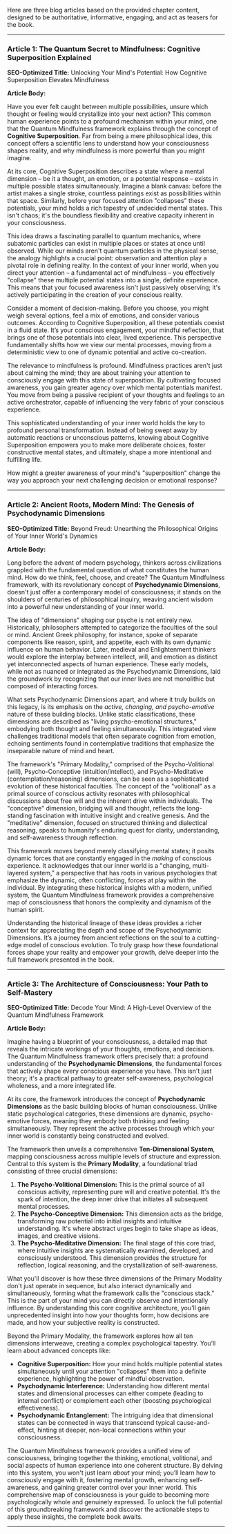 Here are three blog articles based on the provided chapter content, designed to be authoritative, informative, engaging, and act as teasers for the book.

---

### Article 1: The Quantum Secret to Mindfulness: Cognitive Superposition Explained

**SEO-Optimized Title:** Unlocking Your Mind's Potential: How Cognitive Superposition Elevates Mindfulness

**Article Body:**

Have you ever felt caught between multiple possibilities, unsure which thought or feeling would crystallize into your next action? This common human experience points to a profound mechanism within your mind, one that the Quantum Mindfulness framework explains through the concept of **Cognitive Superposition**. Far from being a mere philosophical idea, this concept offers a scientific lens to understand how your consciousness shapes reality, and why mindfulness is more powerful than you might imagine.

At its core, Cognitive Superposition describes a state where a mental dimension – be it a thought, an emotion, or a potential response – exists in multiple possible states simultaneously. Imagine a blank canvas: before the artist makes a single stroke, countless paintings exist as possibilities within that space. Similarly, before your focused attention "collapses" these potentials, your mind holds a rich tapestry of undecided mental states. This isn't chaos; it's the boundless flexibility and creative capacity inherent in your consciousness.

This idea draws a fascinating parallel to quantum mechanics, where subatomic particles can exist in multiple places or states at once until observed. While our minds aren't quantum particles in the physical sense, the analogy highlights a crucial point: observation and attention play a pivotal role in defining reality. In the context of your inner world, when you direct your attention – a fundamental act of mindfulness – you effectively "collapse" these multiple potential states into a single, definite experience. This means that your focused awareness isn't just passively observing; it's actively participating in the creation of your conscious reality.

Consider a moment of decision-making. Before you choose, you might weigh several options, feel a mix of emotions, and consider various outcomes. According to Cognitive Superposition, all these potentials coexist in a fluid state. It’s your conscious engagement, your mindful reflection, that brings one of those potentials into clear, lived experience. This perspective fundamentally shifts how we view our mental processes, moving from a deterministic view to one of dynamic potential and active co-creation.

The relevance to mindfulness is profound. Mindfulness practices aren't just about calming the mind; they are about training your attention to consciously engage with this state of superposition. By cultivating focused awareness, you gain greater agency over which mental potentials manifest. You move from being a passive recipient of your thoughts and feelings to an active orchestrator, capable of influencing the very fabric of your conscious experience.

This sophisticated understanding of your inner world holds the key to profound personal transformation. Instead of being swept away by automatic reactions or unconscious patterns, knowing about Cognitive Superposition empowers you to make more deliberate choices, foster constructive mental states, and ultimately, shape a more intentional and fulfilling life.

How might a greater awareness of your mind's "superposition" change the way you approach your next challenging decision or emotional response?

---

### Article 2: Ancient Roots, Modern Mind: The Genesis of Psychodynamic Dimensions

**SEO-Optimized Title:** Beyond Freud: Unearthing the Philosophical Origins of Your Inner World's Dynamics

**Article Body:**

Long before the advent of modern psychology, thinkers across civilizations grappled with the fundamental question of what constitutes the human mind. How do we think, feel, choose, and create? The Quantum Mindfulness framework, with its revolutionary concept of **Psychodynamic Dimensions**, doesn't just offer a contemporary model of consciousness; it stands on the shoulders of centuries of philosophical inquiry, weaving ancient wisdom into a powerful new understanding of your inner world.

The idea of "dimensions" shaping our psyche is not entirely new. Historically, philosophers attempted to categorize the faculties of the soul or mind. Ancient Greek philosophy, for instance, spoke of separate components like reason, spirit, and appetite, each with its own dynamic influence on human behavior. Later, medieval and Enlightenment thinkers would explore the interplay between intellect, will, and emotion as distinct yet interconnected aspects of human experience. These early models, while not as nuanced or integrated as the Psychodynamic Dimensions, laid the groundwork by recognizing that our inner lives are not monolithic but composed of interacting forces.

What sets Psychodynamic Dimensions apart, and where it truly builds on this legacy, is its emphasis on the *active, changing, and psycho-emotive* nature of these building blocks. Unlike static classifications, these dimensions are described as "living psycho-emotional structures," embodying both thought and feeling simultaneously. This integrated view challenges traditional models that often separate cognition from emotion, echoing sentiments found in contemplative traditions that emphasize the inseparable nature of mind and heart.

The framework's "Primary Modality," comprised of the Psycho-Volitional (will), Psycho-Conceptive (intuition/intellect), and Psycho-Meditative (contemplation/reasoning) dimensions, can be seen as a sophisticated evolution of these historical faculties. The concept of the "volitional" as a primal source of conscious activity resonates with philosophical discussions about free will and the inherent drive within individuals. The "conceptive" dimension, bridging will and thought, reflects the long-standing fascination with intuitive insight and creative genesis. And the "meditative" dimension, focused on structured thinking and dialectical reasoning, speaks to humanity's enduring quest for clarity, understanding, and self-awareness through reflection.

This framework moves beyond merely classifying mental states; it posits dynamic forces that are constantly engaged in the *making* of conscious experience. It acknowledges that our inner world is a "changing, multi-layered system," a perspective that has roots in various psychologies that emphasize the dynamic, often conflicting, forces at play within the individual. By integrating these historical insights with a modern, unified system, the Quantum Mindfulness framework provides a comprehensive map of consciousness that honors the complexity and dynamism of the human spirit.

Understanding the historical lineage of these ideas provides a richer context for appreciating the depth and scope of the Psychodynamic Dimensions. It’s a journey from ancient reflections on the soul to a cutting-edge model of conscious evolution. To truly grasp how these foundational forces shape your reality and empower your growth, delve deeper into the full framework presented in the book.

---

### Article 3: The Architecture of Consciousness: Your Path to Self-Mastery

**SEO-Optimized Title:** Decode Your Mind: A High-Level Overview of the Quantum Mindfulness Framework

**Article Body:**

Imagine having a blueprint of your consciousness, a detailed map that reveals the intricate workings of your thoughts, emotions, and decisions. The Quantum Mindfulness framework offers precisely that: a profound understanding of the **Psychodynamic Dimensions**, the fundamental forces that actively shape every conscious experience you have. This isn't just theory; it's a practical pathway to greater self-awareness, psychological wholeness, and a more integrated life.

At its core, the framework introduces the concept of **Psychodynamic Dimensions** as the basic building blocks of human consciousness. Unlike static psychological categories, these dimensions are dynamic, psycho-emotive forces, meaning they embody both thinking and feeling simultaneously. They represent the active processes through which your inner world is constantly being constructed and evolved.

The framework then unveils a comprehensive **Ten-Dimensional System**, mapping consciousness across multiple levels of structure and expression. Central to this system is the **Primary Modality**, a foundational triad consisting of three crucial dimensions:
1.  **The Psycho-Volitional Dimension:** This is the primal source of all conscious activity, representing pure will and creative potential. It's the spark of intention, the deep inner drive that initiates all subsequent mental processes.
2.  **The Psycho-Conceptive Dimension:** This dimension acts as the bridge, transforming raw potential into initial insights and intuitive understanding. It's where abstract urges begin to take shape as ideas, images, and creative visions.
3.  **The Psycho-Meditative Dimension:** The final stage of this core triad, where intuitive insights are systematically examined, developed, and consciously understood. This dimension provides the structure for reflection, logical reasoning, and the crystallization of self-awareness.

What you'll discover is how these three dimensions of the Primary Modality don't just operate in sequence, but also interact dynamically and simultaneously, forming what the framework calls the "conscious stack." This is the part of your mind you can directly observe and intentionally influence. By understanding this core cognitive architecture, you'll gain unprecedented insight into how your thoughts form, how decisions are made, and how your subjective reality is constructed.

Beyond the Primary Modality, the framework explores how all ten dimensions interweave, creating a complex psychological tapestry. You’ll learn about advanced concepts like:
*   **Cognitive Superposition:** How your mind holds multiple potential states simultaneously until your attention "collapses" them into a definite experience, highlighting the power of mindful observation.
*   **Psychodynamic Interference:** Understanding how different mental states and dimensional processes can either compete (leading to internal conflict) or complement each other (boosting psychological effectiveness).
*   **Psychodynamic Entanglement:** The intriguing idea that dimensional states can be connected in ways that transcend typical cause-and-effect, hinting at deeper, non-local connections within your consciousness.

The Quantum Mindfulness framework provides a unified view of consciousness, bringing together the thinking, emotional, volitional, and social aspects of human experience into one coherent structure. By delving into this system, you won't just learn *about* your mind; you’ll learn how to consciously engage with it, fostering mental growth, enhancing self-awareness, and gaining greater control over your inner world. This comprehensive map of consciousness is your guide to becoming more psychologically whole and genuinely expressed. To unlock the full potential of this groundbreaking framework and discover the actionable steps to apply these insights, the complete book awaits.

---